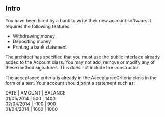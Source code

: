 ## Intro

You have been hired by a bank to write their new account software. It requires the following features:

- Withdrawing money
- Depositing money
- Printing a bank statement

The architect has specified that you must use the public interface already added to the Account class. You may not add, remove or modify any of these method signatures. This does not include the constructor.

The acceptance criteria is already in the AcceptanceCriteria class in the form of a test. Your account should print a statement such as:

DATE | AMOUNT | BALANCE  
01/05/2014 | 500 | 1400  
02/04/2014 | -100 | 900  
01/04/2014 | 1000 | 1000  